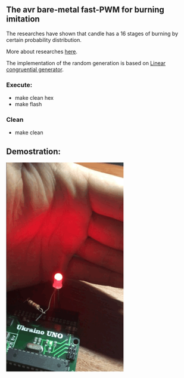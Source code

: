 The avr bare-metal fast-PWM for burning imitation
---------------------------------------------------------------------------------
The researches have shown that candle has a 16 stages of burning by certain probability distribution.

More about researches [here](https://github.com/cpldcpu/CandleLEDhack).

The implementation of the random generation is based on [Linear congruential generator](https://en.wikipedia.org/wiki/Linear_congruential_generator).

### Execute:
- make clean hex
- make flash

### Clean
- make clean

## Demostration:  
![demostration](candle.gif)
